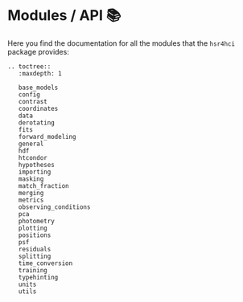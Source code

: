 # Modules / API 📚

Here you find the documentation for all the modules that the `hsr4hci` package provides:

```{eval-rst}
.. toctree::
   :maxdepth: 1

   base_models
   config
   contrast
   coordinates
   data
   derotating
   fits
   forward_modeling
   general
   hdf
   htcondor
   hypotheses
   importing
   masking
   match_fraction
   merging
   metrics
   observing_conditions
   pca
   photometry
   plotting
   positions
   psf
   residuals
   splitting
   time_conversion
   training
   typehinting
   units
   utils
```